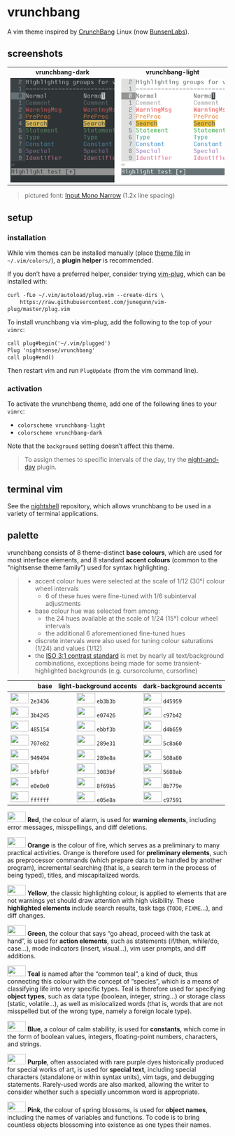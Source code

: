 <h1 id="vrunchbang">vrunchbang</h1>

<p>A vim theme inspired by <a href="https://distrowatch.com/table.php?distribution=crunchbang">CrunchBang</a> Linux (now <a href="https://www.bunsenlabs.org/">BunsenLabs</a>).</p>

<h2 id="screenshots">screenshots</h2>

<table>
<tr><td align="center"><strong>vrunchbang-dark</strong></td><td align="center"><strong>vrunchbang-light</strong></td></tr>
<tr>
<td><img src="/img/screenshot-vrunchbang-dark.png" alt="screenshot of the vrunchbang-dark vim theme" width="288" /></td>
<td align="center"><img src="/img/screenshot-vrunchbang-light.png" alt="screenshot of the vrunchbang-light vim theme" width="288" /></td>
</tr>
</table>

<blockquote>
  <p>pictured font: <a href="http://input.fontbureau.com/">Input Mono Narrow</a> (1.2x line spacing)</p>
</blockquote>

<h2 id="setup">setup</h2>

<h3 id="installation">installation</h3>

<p>While vim themes can be installed manually (place <a href="https://github.com/nightsense/vrunchbang/tree/master/colors">theme file</a> in <code class="highlighter-rouge">~/.vim/colors/</code>), a <strong>plugin helper</strong> is recommended.</p>

<p>If you don’t have a preferred helper, consider trying <a href="https://github.com/junegunn/vim-plug">vim-plug</a>, which can be installed with:</p>

<div class="highlighter-rouge"><pre class="highlight"><code>curl -fLo ~/.vim/autoload/plug.vim --create-dirs \
    https://raw.githubusercontent.com/junegunn/vim-plug/master/plug.vim
</code></pre>
</div>

<p>To install vrunchbang via vim-plug, add the following to the top of your <code class="highlighter-rouge">vimrc</code>:</p>

<div class="highlighter-rouge"><pre class="highlight"><code>call plug#begin('~/.vim/plugged')
Plug 'nightsense/vrunchbang'
call plug#end()
</code></pre>
</div>

<p>Then restart vim and run <code class="highlighter-rouge">PlugUpdate</code> (from the vim command line).</p>

<h3 id="activation">activation</h3>

<p>To activate the vrunchbang theme, add one of the following lines to your <code class="highlighter-rouge">vimrc</code>:</p>

<ul>
  <li><code class="highlighter-rouge">colorscheme vrunchbang-light</code></li>
  <li><code class="highlighter-rouge">colorscheme vrunchbang-dark</code></li>
</ul>

<p>Note that the <code class="highlighter-rouge">background</code> setting doesn’t affect this theme.</p>

<blockquote>
  <p>To assign themes to specific intervals of the day, try the <a href="https://github.com/nightsense/night-and-day">night-and-day</a> plugin.</p>
</blockquote>

<h2 id="terminal-vim">terminal vim</h2>

<p>See the <a href="https://github.com/nightsense/nightshell">nightshell</a> repository, which allows vrunchbang to be used in a variety of terminal applications.</p>

<h2 id="palette">palette</h2>

<p>vrunchbang consists of 8 theme-distinct <strong>base colours</strong>, which are used for most interface elements, and 8 standard <strong>accent colours</strong> (common to the “nightsense theme family”) used for syntax highlighting.</p>

<blockquote>
  <ul>
    <li>accent colour hues were selected at the scale of 1/12 (30°) colour wheel intervals
      <ul>
        <li>6 of these hues were fine-tuned with 1/6 subinterval adjustments</li>
      </ul>
    </li>
    <li>base colour hue was selected from among:
      <ul>
        <li>the 24 hues available at the scale of 1/24 (15°) colour wheel intervals</li>
        <li>the additional 6 aforementioned fine-tuned hues</li>
      </ul>
    </li>
    <li>discrete intervals were also used for tuning colour saturations (1/24) and values (1/12)</li>
    <li>the <a href="https://www.w3.org/TR/UNDERSTANDING-WCAG20/visual-audio-contrast-contrast.html#visual-audio-contrast-contrast-73-head">ISO 3:1 contrast standard</a> is met by nearly all text/background combinations, exceptions being made for some transient-highlighted backgrounds (e.g. cursorcolumn, cursorline)</li>
  </ul>
</blockquote>

<table>
  <thead>
    <tr>
      <th style="text-align: right">base</th>
      <th style="text-align: center">light-background accents</th>
      <th style="text-align: left">dark-background accents</th>
    </tr>
  </thead>
  <tbody>
    <tr>
      <td style="text-align: right"><img src="http://www.colorhexa.com/2e3436.png" height="24" width="42" /> <code class="highlighter-rouge">2e3436</code> </td>
      <td style="text-align: center"><img src="http://www.colorhexa.com/eb3b3b.png" height="24" width="42" /> <code class="highlighter-rouge">eb3b3b</code> </td>
      <td style="text-align: left"><img src="http://www.colorhexa.com/d45959.png" height="24" width="42" /> <code class="highlighter-rouge">d45959</code></td>
    </tr>
    <tr>
      <td style="text-align: right"><img src="http://www.colorhexa.com/3b4245.png" height="24" width="42" /> <code class="highlighter-rouge">3b4245</code> </td>
      <td style="text-align: center"><img src="http://www.colorhexa.com/e07426.png" height="24" width="42" /> <code class="highlighter-rouge">e07426</code> </td>
      <td style="text-align: left"><img src="http://www.colorhexa.com/c97b42.png" height="24" width="42" /> <code class="highlighter-rouge">c97b42</code></td>
    </tr>
    <tr>
      <td style="text-align: right"><img src="http://www.colorhexa.com/485154.png" height="24" width="42" /> <code class="highlighter-rouge">485154</code> </td>
      <td style="text-align: center"><img src="http://www.colorhexa.com/ebbf3b.png" height="24" width="42" /> <code class="highlighter-rouge">ebbf3b</code> </td>
      <td style="text-align: left"><img src="http://www.colorhexa.com/d4b659.png" height="24" width="42" /> <code class="highlighter-rouge">d4b659</code></td>
    </tr>
    <tr>
      <td style="text-align: right"><img src="http://www.colorhexa.com/707e82.png" height="24" width="42" /> <code class="highlighter-rouge">707e82</code> </td>
      <td style="text-align: center"><img src="http://www.colorhexa.com/289e31.png" height="24" width="42" /> <code class="highlighter-rouge">289e31</code> </td>
      <td style="text-align: left"><img src="http://www.colorhexa.com/5c8a60.png" height="24" width="42" /> <code class="highlighter-rouge">5c8a60</code></td>
    </tr>
    <tr>
      <td style="text-align: right"><img src="http://www.colorhexa.com/949494.png" height="24" width="42" /> <code class="highlighter-rouge">949494</code> </td>
      <td style="text-align: center"><img src="http://www.colorhexa.com/289e8a.png" height="24" width="42" /> <code class="highlighter-rouge">289e8a</code> </td>
      <td style="text-align: left"><img src="http://www.colorhexa.com/508a80.png" height="24" width="42" /> <code class="highlighter-rouge">508a80</code></td>
    </tr>
    <tr>
      <td style="text-align: right"><img src="http://www.colorhexa.com/bfbfbf.png" height="24" width="42" /> <code class="highlighter-rouge">bfbfbf</code> </td>
      <td style="text-align: center"><img src="http://www.colorhexa.com/3083bf.png" height="24" width="42" /> <code class="highlighter-rouge">3083bf</code> </td>
      <td style="text-align: left"><img src="http://www.colorhexa.com/5688ab.png" height="24" width="42" /> <code class="highlighter-rouge">5688ab</code></td>
    </tr>
    <tr>
      <td style="text-align: right"><img src="http://www.colorhexa.com/e0e0e0.png" height="24" width="42" /> <code class="highlighter-rouge">e0e0e0</code> </td>
      <td style="text-align: center"><img src="http://www.colorhexa.com/8f69b5.png" height="24" width="42" /> <code class="highlighter-rouge">8f69b5</code> </td>
      <td style="text-align: left"><img src="http://www.colorhexa.com/8b779e.png" height="24" width="42" /> <code class="highlighter-rouge">8b779e</code></td>
    </tr>
    <tr>
      <td style="text-align: right"><img src="http://www.colorhexa.com/ffffff.png" height="24" width="42" /> <code class="highlighter-rouge">ffffff</code> </td>
      <td style="text-align: center"><img src="http://www.colorhexa.com/e05e8a.png" height="24" width="42" /> <code class="highlighter-rouge">e05e8a</code> </td>
      <td style="text-align: left"><img src="http://www.colorhexa.com/c97591.png" height="24" width="42" /> <code class="highlighter-rouge">c97591</code></td>
    </tr>
  </tbody>
</table>

<p><img src="http://www.colorhexa.com/eb3b3b.png" height="24" width="42" />
<strong>Red</strong>, the colour of alarm, is used for <strong>warning elements</strong>, including error messages, misspellings, and diff deletions.</p>

<p><img src="http://www.colorhexa.com/e07426.png" height="24" width="42" />
<strong>Orange</strong> is the colour of fire, which serves as a preliminary to many practical activities. Orange is therefore used for <strong>preliminary elements</strong>, such as preprocessor commands (which prepare data to be handled by another program), incremental searching (that is, a search term in the process of being typed), titles, and miscapitalized words.</p>

<p><img src="http://www.colorhexa.com/ebbf3b.png" height="24" width="42" />
<strong>Yellow</strong>, the classic highlighting colour, is applied to elements that are not warnings yet should draw attention with high visibility. These <strong>highlighted elements</strong> include search results, task tags (<code class="highlighter-rouge">TODO</code>, <code class="highlighter-rouge">FIXME</code>…), and diff changes.</p>

<p><img src="http://www.colorhexa.com/289e31.png" height="24" width="42" />
<strong>Green</strong>, the colour that says “go ahead, proceed with the task at hand”, is used for <strong>action elements</strong>, such as statements (if/then, while/do, case…), mode indicators (insert, visual…), vim user prompts, and diff additions.</p>

<p><img src="http://www.colorhexa.com/289e8a.png" height="24" width="42" />
<strong>Teal</strong> is named after the “common teal”, a kind of duck, thus connecting this colour with the concept of “species”, which is a means of classifying life into very specific types. Teal is therefore used for specifying <strong>object types</strong>, such as data type (boolean, integer, string…) or storage class (static, volatile…), as well as mislocalized words (that is, words that are not misspelled but of the wrong type, namely a foreign locale type).</p>

<p><img src="http://www.colorhexa.com/3083bf.png" height="24" width="42" />
<strong>Blue</strong>, a colour of calm stability, is used for <strong>constants</strong>, which come in the form of boolean values, integers, floating-point numbers, characters, and strings.</p>

<p><img src="http://www.colorhexa.com/8f69b5.png" height="24" width="42" />
<strong>Purple</strong>, often associated with rare purple dyes historically produced for special works of art, is used for <strong>special text</strong>, including special characters (standalone or within syntax units), vim tags, and debugging statements. Rarely-used words are also marked, allowing the writer to consider whether such a specially uncommon word is appropriate.</p>

<p><img src="http://www.colorhexa.com/e05e8a.png" height="24" width="42" />
<strong>Pink</strong>, the colour of spring blossoms, is used for <strong>object names</strong>, including the names of variables and functions. To code is to bring countless objects blossoming into existence as one types their names.</p>
